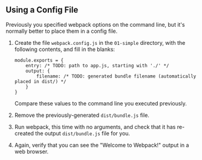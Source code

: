 ## Using a Config File

Previously you specified webpack options on the command line,
but it's normally better to place them in a config file.

1. Create the file `webpack.config.js` in the `01-simple` directory, with
	 the following contents, and fill in the blanks:

	```
	module.exports = {
		entry: /* TODO: path to app.js, starting with './' */ 
		output: {
			filename: /* TODO: generated bundle filename (automatically placed in dist/) */
		}
	}
	```

	Compare these values to the command line you executed previously.

2. Remove the previously-generated `dist/bundle.js` file.

3. Run webpack, this time with no arguments, and check that it has
	 re-created the output `dist/bundle.js` file for you.

4. Again, verify that you can see the "Welcome to Webpack!" output in a web browser.
